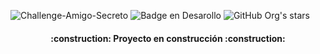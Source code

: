 ![Challenge-Amigo-Secreto](https://github.com/user-attachments/assets/40fe2f8c-0f1c-4f3b-b3bb-30664fb14d25)
      ![Badge en Desarollo](https://img.shields.io/badge/STATUS-EN%20DESAROLLO-green)
   ![GitHub Org's stars](https://img.shields.io/github/stars/camilafernanda?style=social)
<h4 align="center">
:construction: Proyecto en construcción :construction:
</h4>



